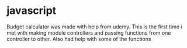 # javascript

Budget calculator was made with help from udemy. This is the first time i met with making module controllers and passing functions from one controller to other. Also had help with some of the functions
